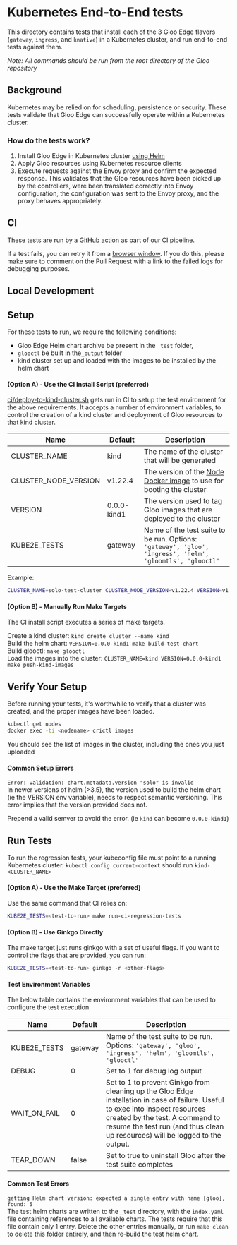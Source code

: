 # Kubernetes End-to-End tests
This directory contains tests that install each of the 3 Gloo Edge flavors (`gateway`, `ingress`, and `knative`) in a Kubernetes cluster, and run
end-to-end tests against them.

*Note: All commands should be run from the root directory of the Gloo repository*

## Background
Kubernetes may be relied on for scheduling, persistence or security. These tests validate that Gloo Edge can successfully operate within a Kubernetes cluster.

### How do the tests work?
1. Install Gloo Edge in Kubernetes cluster [using Helm](https://github.com/solo-io/gloo/blob/1f457f4ef5f32aedabc58ef164aeea92acbf481e/test/kube2e/gateway/gateway_suite_test.go#L84)
1. Apply Gloo resources using Kubernetes resource clients
1. Execute requests against the Envoy proxy and confirm the expected response. This validates that the Gloo resources have been picked up by the controllers, were been translated correctly into Envoy configuration, the configuration was sent to the Envoy proxy, and the proxy behaves appropriately.

## CI
These tests are run by a [GitHub action](https://github.com/solo-io/gloo/blob/master/.github/workflows/regression-tests.yaml) as part of our CI pipeline.

If a test fails, you can retry it from a [browser window](https://docs.github.com/en/actions/managing-workflow-runs/re-running-workflows-and-jobs#reviewing-previous-workflow-runs). If you do this, please make sure to comment on the Pull Request with a link to the failed logs for debugging purposes.

## Local Development

## Setup
For these tests to run, we require the following conditions:
  - Gloo Edge Helm chart archive be present in the `_test` folder,
  - `glooctl` be built in the`_output` folder
  - kind cluster set up and loaded with the images to be installed by the helm chart

#### (Option A) - Use the CI Install Script (preferred)
[ci/deploy-to-kind-cluster.sh](`https://github.com/solo-io/gloo/blob/master/ci/deploy-to-kind-cluster.sh`) gets run in CI to setup the test environment for the above requirements.
It accepts a number of environment variables, to control the creation of a kind cluster and deployment of Gloo resources to that kind cluster.

| Name                  | Default    | Description |
| ---                   |   ---      |    ---      |
| CLUSTER_NAME          | kind       | The name of the cluster that will be generated |
| CLUSTER_NODE_VERSION  | v1.22.4    | The version of the [Node Docker image](https://hub.docker.com/r/kindest/node/) to use for booting the cluster |
| VERSION               | 0.0.0-kind1 | The version used to tag Gloo images that are deployed to the cluster |
| KUBE2E_TESTS          | gateway    | Name of the test suite to be run. Options: `'gateway', 'gloo', 'ingress', 'helm', 'gloomtls', 'glooctl'` |

Example:
```bash
CLUSTER_NAME=solo-test-cluster CLUSTER_NODE_VERSION=v1.22.4 VERSION=v1.0.0-solo-test ci/deploy-to-kind-cluster.sh
```

#### (Option B) - Manually Run Make Targets
The CI install script executes a series of make targets.

Create a kind cluster: `kind create cluster --name kind`\
Build the helm chart: `VERSION=0.0.0-kind1 make build-test-chart`\
Build glooctl: `make glooctl`\
Load the images into the cluster: `CLUSTER_NAME=kind VERSION=0.0.0-kind1 make push-kind-images`


## Verify Your Setup
Before running your tests, it's worthwhile to verify that a cluster was created, and the proper images have been loaded.

```bash
kubectl get nodes
docker exec -ti <nodename> crictl images
```

You should see the list of images in the cluster, including the ones you just uploaded

#### Common Setup Errors
`Error: validation: chart.metadata.version "solo" is invalid`\
In newer versions of helm (>3.5), the version used to build the helm chart (ie the VERSION env variable), needs to respect semantic versioning. This error implies that the version provided does not.

Prepend a valid semver to avoid the error. (ie `kind` can become `0.0.0-kind1`)

## Run Tests
To run the regression tests, your kubeconfig file must point to a running Kubernetes cluster.
`kubectl config current-context` should run `kind-<CLUSTER_NAME>`

#### (Option A) - Use the Make Target (preferred)

Use the same command that CI relies on:
```bash
KUBE2E_TESTS=<test-to-run> make run-ci-regression-tests
```

#### (Option B) - Use Ginkgo Directly

The make target just runs ginkgo with a set of useful flags. If you want to control the flags that are provided, you can run:
```bash
KUBE2E_TESTS=<test-to-run> ginkgo -r <other-flags>
```

#### Test Environment Variables
The below table contains the environment variables that can be used to configure the test execution.

| Name              | Default   | Description |
| ---               |   ---     |    ---      |
| KUBE2E_TESTS      | gateway   | Name of the test suite to be run. Options: `'gateway', 'gloo', 'ingress', 'helm', 'gloomtls', 'glooctl'` |
| DEBUG             | 0         | Set to 1 for debug log output |
| WAIT_ON_FAIL      | 0         | Set to 1 to prevent Ginkgo from cleaning up the Gloo Edge installation in case of failure. Useful to exec into inspect resources created by the test. A command to resume the test run (and thus clean up resources) will be logged to the output.
| TEAR_DOWN         | false     | Set to true to uninstall Gloo after the test suite completes |

#### Common Test Errors
`getting Helm chart version: expected a single entry with name [gloo], found: 5`\
The test helm charts are written to the `_test` directory, with the `index.yaml` file containing references to all available charts. The tests require that this file contain only 1 entry. Delete the other entries manually, or run `make clean` to delete this folder entirely, and then re-build the test helm chart.